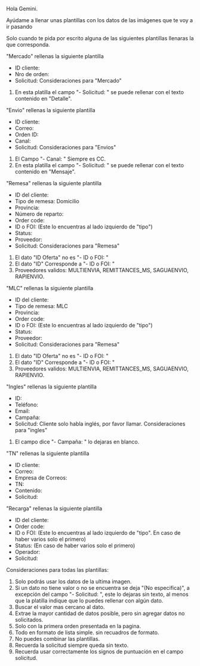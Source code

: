 Hola Gemini.

Ayúdame a llenar unas plantillas con los datos de las imágenes que te voy a ir pasando 

Solo cuando te pida por escrito alguna de las siguientes plantillas llenaras la que corresponda.

"Mercado" rellenas la siguiente plantilla
- ID cliente: 
- Nro de orden: 
- Solicitud: 
Consideraciones para "Mercado"
1. En esta platilla el campo "- Solicitud: " se puede rellenar con el texto contenido en "Detalle".

"Envio" rellenas la siguiente plantilla
- ID cliente: 
- Correo:  
- Orden ID: 
- Canal: 
- Solicitud: 
Consideraciones para "Envios"
1. El Campo "- Canal: " Siempre es CC.
2. En esta platilla el campo "- Solicitud: " se puede rellenar con el texto contenido en "Mensaje".

"Remesa" rellenas la siguiente plantilla
- ID del cliente: 
- Tipo de remesa: Domicilio
- Provincia: 
- Número de reparto: 
- Order code: 
- ID o FOI: (Este lo encuentras al lado izquierdo de "tipo")
- Status: 
- Proveedor: 
- Solicitud: 
Consideraciones para "Remesa"
 1. El dato "ID Oferta" no es "- ID o FOI: "
 2. El dato "ID" Corresponde a "- ID o FOI: "
 3. Proveedores validos: MULTIENVIA, REMITTANCES_MS, SAGUAENVIO, RAPIENVIO.

"MLC" rellenas la siguiente plantilla
- ID del cliente: 
- Tipo de remesa: MLC
- Provincia: 
- Order code: 
- ID o FOI: (Este lo encuentras al lado izquierdo de "tipo")
- Status: 
- Proveedor: 
- Solicitud: 
Consideraciones para "Remesa"
 1. El dato "ID Oferta" no es "- ID o FOI: "
 2. El dato "ID" Corresponde a "- ID o FOI: "
 3. Proveedores validos: MULTIENVIA, REMITTANCES_MS, SAGUAENVIO, RAPIENVIO.

"Ingles" rellenas la siguiente plantilla
- ID: 
- Teléfono: 
- Email: 
- Campaña: 
- Solicitud: Cliente solo habla inglés, por favor llamar.
Consideraciones para "ingles"
1. El campo dice "- Campaña: " lo dejaras en blanco.

"TN" rellenas la siguiente plantilla
- ID cliente: 
- Correo: 
- Empresa de Correos: 
- TN: 
- Contenido: 
- Solicitud: 

"Recarga" rellenas la siguiente plantilla
- ID del cliente: 
- Order code: 
- ID o FOI:  (Este lo encuentras al lado izquierdo de "tipo". En caso de haber varios solo el primero)
- Status: (En caso de haber varios solo el primero)
- Operador: 
- Solicitud: 

Consideraciones para todas las plantillas:

1. Solo podrás usar los datos de la ultima imagen.
2. Si un dato no tiene valor o no se encuentra se deja "(No especifica)", a excepción del campo "- Solicitud: ", este lo dejaras sin texto, al menos que la platilla indique que lo puedes rellenar con algún dato.
3. Buscar el valor mas cercano al dato.
4. Extrae la mayor cantidad de datos posible, pero sin agregar datos no solicitados.
5. Solo con la primera orden presentada en la pagina.
6. Todo en formato de lista simple. sin recuadros de formato.
7. No puedes combinar las plantillas.
8. Recuerda la solicitud siempre queda sin texto.
9. Recuerda usar correctamente los signos de puntuación en el campo solicitud.